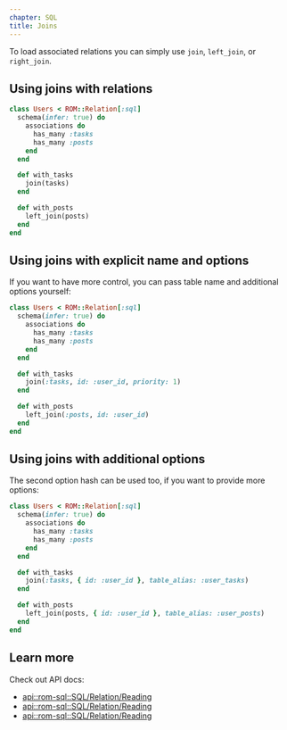```yaml
---
chapter: SQL
title: Joins
---
```


To load associated relations you can simply use `join`, `left_join`, or `right_join`.

## Using joins with relations

``` ruby
class Users < ROM::Relation[:sql]
  schema(infer: true) do
    associations do
      has_many :tasks
      has_many :posts
    end
  end

  def with_tasks
    join(tasks)
  end

  def with_posts
    left_join(posts)
  end
end
```

## Using joins with explicit name and options

If you want to have more control, you can pass table name and additional options yourself:

``` ruby
class Users < ROM::Relation[:sql]
  schema(infer: true) do
    associations do
      has_many :tasks
      has_many :posts
    end
  end

  def with_tasks
    join(:tasks, id: :user_id, priority: 1)
  end

  def with_posts
    left_join(:posts, id: :user_id)
  end
end
```

## Using joins with additional options

The second option hash can be used too, if you want to provide more options:

``` ruby
class Users < ROM::Relation[:sql]
  schema(infer: true) do
    associations do
      has_many :tasks
      has_many :posts
    end
  end

  def with_tasks
    join(:tasks, { id: :user_id }, table_alias: :user_tasks)
  end

  def with_posts
    left_join(posts, { id: :user_id }, table_alias: :user_posts)
  end
end
```

## Learn more

Check out API docs:

* [api::rom-sql::SQL/Relation/Reading](#join)
* [api::rom-sql::SQL/Relation/Reading](#left_join)
* [api::rom-sql::SQL/Relation/Reading](#right_join)
